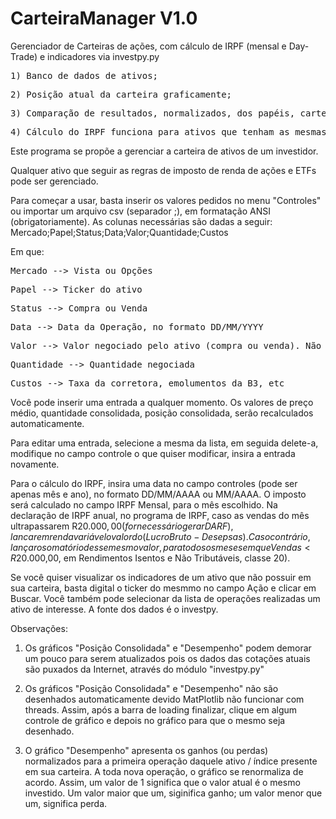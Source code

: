 # CarteiraManager V1.0
Gerenciador de Carteiras de ações, com cálculo de IRPF (mensal e Day-Trade) e indicadores via investpy.py

<pre>1) Banco de dados de ativos;</pre>
<pre>2) Posição atual da carteira graficamente;</pre>
<pre>3) Comparação de resultados, normalizados, dos papéis, carteira e IBOV;</pre>
<pre>4) Cálculo do IRPF funciona para ativos que tenham as mesmas regras de ações (derivativos, ETFs, ações);</pre>


Este programa se propõe a gerenciar a carteira de ativos de um investidor.

Qualquer ativo que seguir as regras de imposto de renda de ações e ETFs pode ser gerenciado.

Para começar a usar, basta inserir os valores pedidos no menu "Controles" ou importar um 
arquivo csv (separador ;), em formatação ANSI (obrigatoriamente). As colunas necessárias são dadas a seguir:
Mercado;Papel;Status;Data;Valor;Quantidade;Custos

Em que:
<pre>Mercado --> Vista ou Opções</pre>
<pre>Papel --> Ticker do ativo</pre>
<pre>Status --> Compra ou Venda</pre>
<pre>Data --> Data da Operação, no formato DD/MM/YYYY</pre>
<pre>Valor --> Valor negociado pelo ativo (compra ou venda). Não use separador de milhar. O separador decimal deve ser a vírgula</pre>
<pre>Quantidade --> Quantidade negociada</pre>
<pre>Custos --> Taxa da corretora, emolumentos da B3, etc</pre>

Você pode inserir uma entrada a qualquer momento. Os valores de preço médio, 
quantidade consolidada, posição consolidada, serão recalculados automaticamente.

Para editar uma entrada, selecione a mesma da lista, em seguida delete-a, modifique no campo controle o 
que quiser modificar, insira a entrada novamente.

Para o cálculo do IRPF, insira uma data no campo controles (pode ser apenas mês e ano),
no formato DD/MM/AAAA ou MM/AAAA. O imposto será calculado no campo IRPF Mensal, para o mês escolhido.
Na declaração de IRPF anual, no programa de IRPF, caso as vendas do mês ultrapassarem R$20.000,00 (for necessário gerar DARF), lancar em renda variável o valor do (Lucro Bruto - Desepsas). Caso contrário, lançar o somatório desse mesmo valor, para todos os meses em que Vendas < R$20.000,00, em Rendimentos Isentos e Não Tributáveis, classe 20).

Se você quiser visualizar os indicadores de um ativo que não possuir em sua carteira,
basta digital o ticker do mesmmo no campo Ação e clicar em Buscar. 
Você também pode selecionar da lista de operações realizadas um ativo de interesse. 
A fonte dos dados é o investpy.

Observações: 

1) Os gráficos "Posição Consolidada" e "Desempenho" podem demorar um pouco para serem atualizados
pois os dados das cotações atuais são puxados da Internet, através do módulo "investpy.py"

2) Os gráficos "Posição Consolidada" e "Desempenho" não são desenhados automaticamente devido 
MatPlotlib não funcionar com threads. Assim, após a barra de loading finalizar, clique em algum controle 
de gráfico e depois no gráfico para que o mesmo seja desenhado.

3) O gráfico "Desempenho" apresenta os ganhos (ou perdas) normalizados para a primeira operação daquele 
ativo / índice presente em sua carteira. A toda nova operação, o gráfico se renormaliza de acordo.
Assim, um valor de 1 significa que o valor atual é o mesmo investido.
Um valor maior que um, siginifica ganho; um valor menor que um, significa perda.
